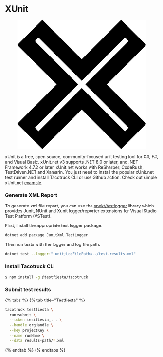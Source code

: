 # XUnit

<figure><img src="../../../.gitbook/assets/xunit-logo.svg" alt=""><figcaption></figcaption></figure>

xUnit is a free, open source, community-focused unit testing tool for C#, F#, and Visual Basic. xUnit.net v3 supports .NET 8.0 or later, and .NET Framework 4.7.2 or later. xUnit.net works with ReSharper, CodeRush, TestDriven.NET and Xamarin. You just need to install the popular xUnit.net test runner and install Tacotruck CLI or use Github action. Check out simple xUnit.net [example](https://github.com/testfiesta/tacotruck-examples/tree/main/demo-dotnet-xunit-tf).

### Generate XML Report

To generate xml file report, you can use the [spekt/testlogger](https://github.com/spekt/testlogger) library which provides Junit, NUnit and Xunit logger/reporter extensions for Visual Studio Test Platform (VSTest).

First, install the appropriate test logger package:

```bash
dotnet add package JunitXml.TestLogger
```

Then run tests with the logger and log file path:

```bash
dotnet test --logger:"junit;LogFilePath=../test-results.xml"
```

### Install Tacotruck CLI

```bash
$ npm install -g @testfiesta/tacotruck
```

### Submit test results

{% tabs %}
{% tab title="Testfiesta" %}
```bash
tacotruck testfiesta \
  run:submit \
  --token testfiesta_... \
  --handle orgHandle \
  --key projectKey \
  --name runName \
  --data results-path/*.xml
```
{% endtab %}
{% endtabs %}
